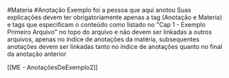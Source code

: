 
#Materia #Anotação 
Exemplo foi a pessoa que aqui anotou
Suas explicações devem ter obrigatoriamente apenas a tag (Anotação e Materia) e tags que especificam o conteúdo como listado no "Cap 1 - Exemplo Primeiro Arquivo" no topo do arquivo e não devem ser linkadas a outros arquivos, apenas no índice de anotações da matéria, subsequentes anotações devem ser linkadas tanto no índice de anotações quanto no final da anotação anterior


 
[[ME - AnotaçõesDeExemplo2]]